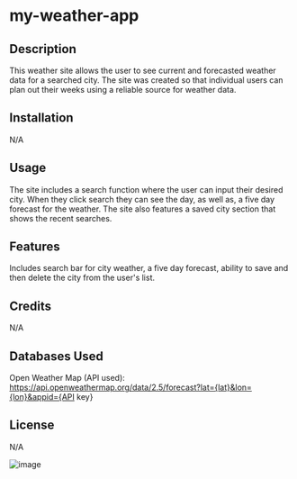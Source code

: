 # my-weather-app

## Description

This weather site allows the user to see current and forecasted weather data for a searched city. The site was created so that individual users can plan out their weeks using a reliable source for weather data. 


## Installation

N/A

## Usage

The site includes a search function where the user can input their desired city. When they click search they can see the day, as well as, a five day forecast for the weather. The site also features a saved city section that shows the recent searches.

## Features

Includes search bar for city weather, a five day forecast, ability to save and then delete the city from the user's list. 

## Credits

N/A

## Databases Used

Open Weather Map (API used): https://api.openweathermap.org/data/2.5/forecast?lat={lat}&lon={lon}&appid={API key}

## License

N/A

![image](https://github.com/user-attachments/assets/a00a8458-9b38-4975-9f83-c7f7cfe89f3e)
